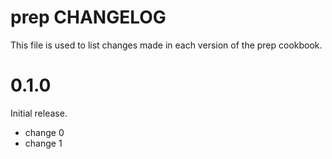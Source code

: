 # prep CHANGELOG

This file is used to list changes made in each version of the prep cookbook.

# 0.1.0

Initial release.

- change 0
- change 1

